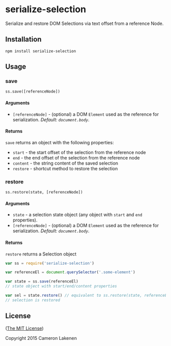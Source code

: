 # serialize-selection

Serialize and restore DOM Selections via text offset from a reference Node.

## Installation

```
npm install serialize-selection
```

## Usage

### save

`ss.save([referenceNode])`

#### Arguments

* `[referenceNode]` - (optional) a DOM `Element` used as the reference for serialization. *Default: `document.body`*.


#### Returns

`save` returns an object with the following properties:

* `start` - the start offset of the selection from the reference node
* `end` - the end offset of the selection from the reference node
* `content` - the string content of the saved selection
* `restore` - shortcut method to restore the selection


### restore

`ss.restore(state, [referenceNode])`

#### Arguments

* `state` - a selection state object (any object with `start` and `end` properties).
* `[referenceNode]` - (optional) a DOM `Element` used as the reference for serialization. *Default: `document.body`*.


#### Returns

`restore` returns a Selection object


```js
var ss = require('serialize-selection')

var referenceEl = document.querySelector('.some-element')

var state = ss.save(referenceEl)
// state object with start/end/content properties

var sel = state.restore() // equivalent to ss.restore(state, referenceEl)
// selection is restored
```

## License

([The MIT License](LICENSE))

Copyright 2015 Cameron Lakenen
